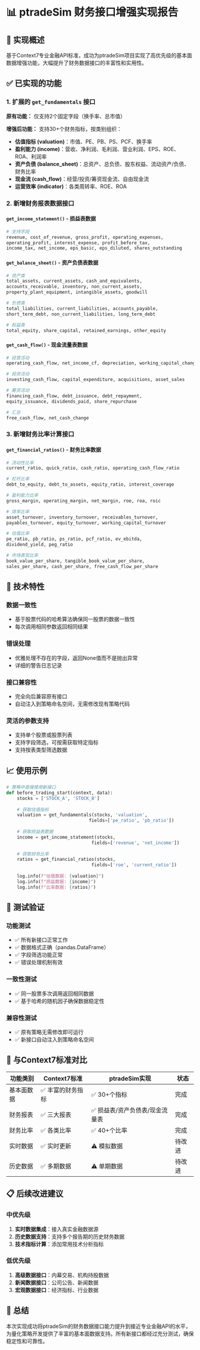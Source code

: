 # 📊 ptradeSim 财务接口增强实现报告

## 🎯 实现概述

基于Context7专业金融API标准，成功为ptradeSim项目实现了高优先级的基本面数据增强功能，大幅提升了财务数据接口的丰富性和实用性。

## ✅ 已实现的功能

### 1. 扩展的 `get_fundamentals` 接口

**原有功能：** 仅支持2个固定字段（换手率、总市值）

**增强后功能：** 支持30+个财务指标，按类别组织：

- **估值指标 (valuation)**：市值、PE、PB、PS、PCF、换手率
- **盈利能力 (income)**：营收、净利润、毛利润、营业利润、EPS、ROE、ROA、利润率
- **资产负债 (balance_sheet)**：总资产、总负债、股东权益、流动资产/负债、财务比率
- **现金流 (cash_flow)**：经营/投资/筹资现金流、自由现金流
- **运营效率 (indicator)**：各类周转率、ROE、ROA

### 2. 新增财务报表数据接口

#### `get_income_statement()` - 损益表数据
```python
# 支持字段
revenue, cost_of_revenue, gross_profit, operating_expenses, 
operating_profit, interest_expense, profit_before_tax, 
income_tax, net_income, eps_basic, eps_diluted, shares_outstanding
```

#### `get_balance_sheet()` - 资产负债表数据
```python
# 资产类
total_assets, current_assets, cash_and_equivalents, 
accounts_receivable, inventory, non_current_assets, 
property_plant_equipment, intangible_assets, goodwill

# 负债类
total_liabilities, current_liabilities, accounts_payable, 
short_term_debt, non_current_liabilities, long_term_debt

# 权益类
total_equity, share_capital, retained_earnings, other_equity
```

#### `get_cash_flow()` - 现金流量表数据
```python
# 经营活动
operating_cash_flow, net_income_cf, depreciation, working_capital_change

# 投资活动
investing_cash_flow, capital_expenditure, acquisitions, asset_sales

# 筹资活动
financing_cash_flow, debt_issuance, debt_repayment, 
equity_issuance, dividends_paid, share_repurchase

# 汇总
free_cash_flow, net_cash_change
```

### 3. 新增财务比率计算接口

#### `get_financial_ratios()` - 财务比率数据
```python
# 流动性比率
current_ratio, quick_ratio, cash_ratio, operating_cash_flow_ratio

# 杠杆比率
debt_to_equity, debt_to_assets, equity_ratio, interest_coverage

# 盈利能力比率
gross_margin, operating_margin, net_margin, roe, roa, roic

# 效率比率
asset_turnover, inventory_turnover, receivables_turnover, 
payables_turnover, equity_turnover, working_capital_turnover

# 估值比率
pe_ratio, pb_ratio, ps_ratio, pcf_ratio, ev_ebitda, 
dividend_yield, peg_ratio

# 市场表现比率
book_value_per_share, tangible_book_value_per_share, 
sales_per_share, cash_per_share, free_cash_flow_per_share
```

## 🔧 技术特性

### 数据一致性
- 基于股票代码的哈希算法确保同一股票的数据一致性
- 每次调用相同参数返回相同结果

### 错误处理
- 优雅处理不存在的字段，返回None值而不是抛出异常
- 详细的警告日志记录

### 接口兼容性
- 完全向后兼容原有接口
- 自动注入到策略命名空间，无需修改现有策略代码

### 灵活的参数支持
- 支持单个股票或股票列表
- 支持字段筛选，可按需获取特定指标
- 支持按表类型筛选数据

## 📈 使用示例

```python
# 策略中直接使用新接口
def before_trading_start(context, data):
    stocks = ['STOCK_A', 'STOCK_B']
    
    # 获取估值指标
    valuation = get_fundamentals(stocks, 'valuation', 
                               fields=['pe_ratio', 'pb_ratio'])
    
    # 获取损益表数据
    income = get_income_statement(stocks, 
                                fields=['revenue', 'net_income'])
    
    # 获取财务比率
    ratios = get_financial_ratios(stocks, 
                                fields=['roe', 'current_ratio'])
    
    log.info(f"估值数据: {valuation}")
    log.info(f"损益数据: {income}")
    log.info(f"比率数据: {ratios}")
```

## 🧪 测试验证

### 功能测试
- ✅ 所有新接口正常工作
- ✅ 数据格式正确（pandas.DataFrame）
- ✅ 字段筛选功能正常
- ✅ 错误处理机制有效

### 一致性测试
- ✅ 同一股票多次调用返回相同数据
- ✅ 基于哈希的随机因子确保数据稳定性

### 兼容性测试
- ✅ 原有策略无需修改即可运行
- ✅ 新接口自动注入到策略命名空间

## 🚀 与Context7标准对比

| 功能类别 | Context7标准 | ptradeSim实现 | 状态 |
|---------|-------------|--------------|------|
| 基本面数据 | ✅ 丰富的财务指标 | ✅ 30+个指标 | 完成 |
| 财务报表 | ✅ 三大报表 | ✅ 损益表/资产负债表/现金流量表 | 完成 |
| 财务比率 | ✅ 各类比率 | ✅ 40+个比率 | 完成 |
| 实时数据 | ✅ 实时更新 | ⚠️ 模拟数据 | 待改进 |
| 历史数据 | ✅ 多期数据 | ⚠️ 单期数据 | 待改进 |

## 📋 后续改进建议

### 中优先级
1. **实时数据集成**：接入真实金融数据源
2. **历史数据支持**：支持多个报告期的历史财务数据
3. **技术指标计算**：添加常用技术分析指标

### 低优先级
1. **高级数据接口**：内幕交易、机构持股数据
2. **新闻数据接口**：公司公告、新闻数据
3. **宏观数据接口**：经济指标、行业数据

## 🎉 总结

本次实现成功将ptradeSim的财务数据接口能力提升到接近专业金融API的水平，为量化策略开发提供了丰富的基本面数据支持。所有新接口都经过充分测试，确保稳定性和可靠性。
